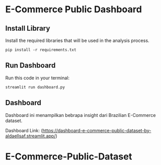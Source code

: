 # E-Commerce Public Dashboard

## Install Library
Install the required libraries that will be used in the analysis process.
```
pip install -r requirements.txt
```

## Run Dashboard
Run this code in your terminal:
```
streamlit run dashboard.py
```

## Dashboard
Dashboard ini menampilkan bebrapa insight dari Brazilian E-Commerce dataset.

Dashboard Link: (https://dashboard-e-commerce-public-dataset-by-aldaellsaf.streamlit.app/)
# E-Commerce-Public-Dataset
